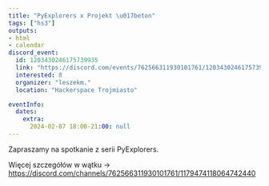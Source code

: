 ```yaml
---
title: "PyExplorers x Projekt \u017beton"
tags: ["hs3"]
outputs:
- html
- calendar
discord_event:
  id: 1203430246175739935
  link: "https://discord.com/events/762566311930101761/1203430246175739935"
  interested: 8
  organizer: "leszekm."
  location: "Hackerspace Trojmiasto"

eventInfo:
  dates:
    extra:
      2024-02-07 18:00-21:00: null
---
```

Zapraszamy na spotkanie z serii PyExplorers.  


Więcej szczegółów w wątku -> https://discord.com/channels/762566311930101761/1179474118064742440
